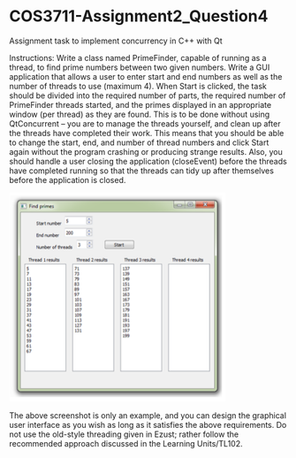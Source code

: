 # COS3711-Assignment2_Question4
Assignment task to implement concurrency in C++ with Qt

Instructions:
Write a class named PrimeFinder, capable of running as a thread, to find prime numbers between two given numbers. Write a GUI application that allows a user to enter start and end numbers as well as the number of threads to use (maximum 4). When Start is clicked, the task should be divided into the required number of parts, the required number of PrimeFinder threads started, and the primes displayed in an appropriate window (per thread) as they are found. This is to be done without using QtConcurrent – you are to manage the threads yourself, and clean up after the threads have completed their work. This means that you should be able to change the start, end, and number of thread numbers and click Start again without the program crashing or producing strange results. Also, you should handle a user closing the application (closeEvent) before the threads have completed running so that the threads can tidy up after themselves before the application is closed.

![example](/images/screen.png?raw=true)

The above screenshot is only an example, and you can design the graphical user interface as you wish as long as it satisfies the above requirements.
Do not use the old-style threading given in Ezust; rather follow the recommended approach discussed in the Learning Units/TL102.
